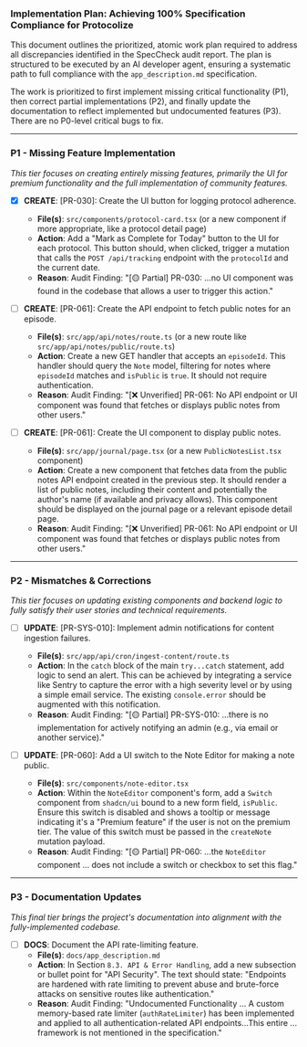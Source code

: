 ### **Implementation Plan: Achieving 100% Specification Compliance for Protocolize**

This document outlines the prioritized, atomic work plan required to address all discrepancies identified in the SpecCheck audit report. The plan is structured to be executed by an AI developer agent, ensuring a systematic path to full compliance with the `app_description.md` specification.

The work is prioritized to first implement missing critical functionality (P1), then correct partial implementations (P2), and finally update the documentation to reflect implemented but undocumented features (P3). There are no P0-level critical bugs to fix.

---

### **P1 - Missing Feature Implementation**

*This tier focuses on creating entirely missing features, primarily the UI for premium functionality and the full implementation of community features.*

- [x] **CREATE**: [PR-030]: Create the UI button for logging protocol adherence.
    - **File(s)**: `src/components/protocol-card.tsx` (or a new component if more appropriate, like a protocol detail page)
    - **Action**: Add a "Mark as Complete for Today" button to the UI for each protocol. This button should, when clicked, trigger a mutation that calls the `POST /api/tracking` endpoint with the `protocolId` and the current date.
    - **Reason**: Audit Finding: "[🟡 Partial] PR-030: ...no UI component was found in the codebase that allows a user to trigger this action."

- [ ] **CREATE**: [PR-061]: Create the API endpoint to fetch public notes for an episode.
    - **File(s)**: `src/app/api/notes/route.ts` (or a new route like `src/app/api/notes/public/route.ts`)
    - **Action**: Create a new GET handler that accepts an `episodeId`. This handler should query the `Note` model, filtering for notes where `episodeId` matches and `isPublic` is `true`. It should not require authentication.
    - **Reason**: Audit Finding: "[❌ Unverified] PR-061: No API endpoint or UI component was found that fetches or displays public notes from other users."

- [ ] **CREATE**: [PR-061]: Create the UI component to display public notes.
    - **File(s)**: `src/app/journal/page.tsx` (or a new `PublicNotesList.tsx` component)
    - **Action**: Create a new component that fetches data from the public notes API endpoint created in the previous step. It should render a list of public notes, including their content and potentially the author's name (if available and privacy allows). This component should be displayed on the journal page or a relevant episode detail page.
    - **Reason**: Audit Finding: "[❌ Unverified] PR-061: No API endpoint or UI component was found that fetches or displays public notes from other users."

---

### **P2 - Mismatches & Corrections**

*This tier focuses on updating existing components and backend logic to fully satisfy their user stories and technical requirements.*

- [ ] **UPDATE**: [PR-SYS-010]: Implement admin notifications for content ingestion failures.
    - **File(s)**: `src/app/api/cron/ingest-content/route.ts`
    - **Action**: In the `catch` block of the main `try...catch` statement, add logic to send an alert. This can be achieved by integrating a service like Sentry to capture the error with a high severity level or by using a simple email service. The existing `console.error` should be augmented with this notification.
    - **Reason**: Audit Finding: "[🟡 Partial] PR-SYS-010: ...there is no implementation for actively notifying an admin (e.g., via email or another service)."

- [ ] **UPDATE**: [PR-060]: Add a UI switch to the Note Editor for making a note public.
    - **File(s)**: `src/components/note-editor.tsx`
    - **Action**: Within the `NoteEditor` component's form, add a `Switch` component from `shadcn/ui` bound to a new form field, `isPublic`. Ensure this switch is disabled and shows a tooltip or message indicating it's a "Premium feature" if the user is not on the premium tier. The value of this switch must be passed in the `createNote` mutation payload.
    - **Reason**: Audit Finding: "[🟡 Partial] PR-060: ...the `NoteEditor` component ... does not include a switch or checkbox to set this flag."

---

### **P3 - Documentation Updates**

*This final tier brings the project's documentation into alignment with the fully-implemented codebase.*

- [ ] **DOCS**: Document the API rate-limiting feature.
    - **File(s)**: `docs/app_description.md`
    - **Action**: In Section `8.3. API & Error Handling`, add a new subsection or bullet point for "API Security". The text should state: "Endpoints are hardened with rate limiting to prevent abuse and brute-force attacks on sensitive routes like authentication."
    - **Reason**: Audit Finding: "Undocumented Functionality ... A custom memory-based rate limiter (`authRateLimiter`) has been implemented and applied to all authentication-related API endpoints...This entire ... framework is not mentioned in the specification."